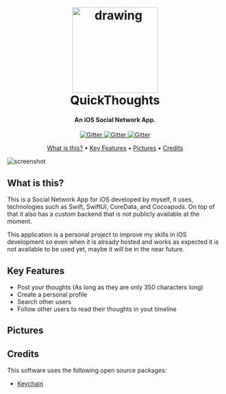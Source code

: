 <h1 align="center">
<img src="https://user-images.githubusercontent.com/36732835/213952978-a725dbb7-8d08-46a8-a732-7d51e28befc4.png" alt="drawing" width="200"/>
  <br>
  QuickThoughts
  <br>
</h1>
<h4 align="center">An iOS Social Network App.</h4>

<p align="center">
  <a href="https://www.swift.org">
    <img src="https://img.shields.io/badge/Swift-5.7-orange"
         alt="Gitter">
  </a>
  <a href="https://developer.apple.com/xcode/swiftui/">
    <img src="https://img.shields.io/badge/SwiftUI-4-blue"
         alt="Gitter">
  </a>
  <a href="https://cocoapods.org">
    <img src="https://img.shields.io/badge/CocoaPods-1.11-red"
         alt="Gitter">
  </a>
</p>

<p align="center">
<a href="#what-is-this">What is this?</a> •
  <a href="#key-features">Key Features</a> •
  <a href="#pictures">Pictures</a> •
  <a href="#credits">Credits</a>
</p>

![screenshot](https://raw.githubusercontent.com/agilmi00/readmeImages/blob/d761f2c4207d2dd8e99e456b7c84ba83a7e03cb9/QTsAPPIcon.png)

## What is this?

This is a Social Network App for iOS developed by myself, it uses, technologies such as Swift, SwiftUI, CoreData, and Cocoapods.
On top of that it also has a custom backend that is not publicly available at the moment.

This application is a personal project to improve my skills in iOS development so even when it is already hosted and works as expected it is not available to be used yet, maybe it will be in the near future.

## Key Features

* Post your thoughts (As long as they are only 350 characters long)
* Create a personal profile  
* Search other users
* Follow other users to read their thoughts in yout timeline

## Pictures

## Credits

This software uses the following open source packages:

- [Keychain](https://cocoapods.org/pods/KeychainSwift)
